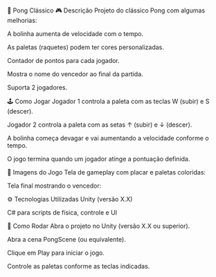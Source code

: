 🏓 Pong Clássico
🎮 Descrição
Projeto do clássico Pong com algumas melhorias:

A bolinha aumenta de velocidade com o tempo.

As paletas (raquetes) podem ter cores personalizadas.

Contador de pontos para cada jogador.

Mostra o nome do vencedor ao final da partida.

Suporta 2 jogadores.

🕹️ Como Jogar
Jogador 1 controla a paleta com as teclas W (subir) e S (descer).

Jogador 2 controla a paleta com as setas ↑ (subir) e ↓ (descer).

A bolinha começa devagar e vai aumentando a velocidade conforme o tempo.

O jogo termina quando um jogador atinge a pontuação definida.

📸 Imagens do Jogo
Tela de gameplay com placar e paletas coloridas:


Tela final mostrando o vencedor:


⚙️ Tecnologias Utilizadas
Unity (versão X.X)

C# para scripts de física, controle e UI

🚀 Como Rodar
Abra o projeto no Unity (versão X.X ou superior).

Abra a cena PongScene (ou equivalente).

Clique em Play para iniciar o jogo.

Controle as paletas conforme as teclas indicadas.
